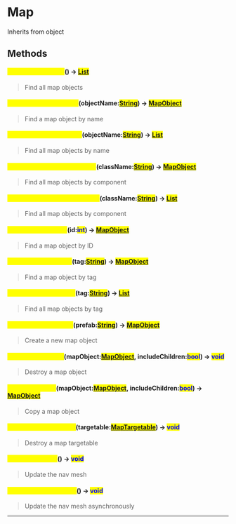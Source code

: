 # Map
Inherits from object
## Methods
#### <mark style="color:yellow;">FindAllMapObjects</mark>() -> <mark style="color:blue;">[List](../objects/List.md)</mark>
> Find all map objects

#### <mark style="color:yellow;">FindMapObjectByName</mark>(objectName:<mark style="color:blue;">[String](../static/String.md)</mark>) -> <mark style="color:blue;">[MapObject](../objects/MapObject.md)</mark>
> Find a map object by name

#### <mark style="color:yellow;">FindMapObjectsByName</mark>(objectName:<mark style="color:blue;">[String](../static/String.md)</mark>) -> <mark style="color:blue;">[List](../objects/List.md)</mark>
> Find all map objects by name

#### <mark style="color:yellow;">FindMapObjectByComponent</mark>(className:<mark style="color:blue;">[String](../static/String.md)</mark>) -> <mark style="color:blue;">[MapObject](../objects/MapObject.md)</mark>
> Find all map objects by component

#### <mark style="color:yellow;">FindMapObjectsByComponent</mark>(className:<mark style="color:blue;">[String](../static/String.md)</mark>) -> <mark style="color:blue;">[List](../objects/List.md)</mark>
> Find all map objects by component

#### <mark style="color:yellow;">FindMapObjectByID</mark>(id:<mark style="color:blue;">int</mark>) -> <mark style="color:blue;">[MapObject](../objects/MapObject.md)</mark>
> Find a map object by ID

#### <mark style="color:yellow;">FindMapObjectByTag</mark>(tag:<mark style="color:blue;">[String](../static/String.md)</mark>) -> <mark style="color:blue;">[MapObject](../objects/MapObject.md)</mark>
> Find a map object by tag

#### <mark style="color:yellow;">FindMapObjectsByTag</mark>(tag:<mark style="color:blue;">[String](../static/String.md)</mark>) -> <mark style="color:blue;">[List](../objects/List.md)</mark>
> Find all map objects by tag

#### <mark style="color:yellow;">CreateMapObjectRaw</mark>(prefab:<mark style="color:blue;">[String](../static/String.md)</mark>) -> <mark style="color:blue;">[MapObject](../objects/MapObject.md)</mark>
> Create a new map object

#### <mark style="color:yellow;">DestroyMapObject</mark>(mapObject:<mark style="color:blue;">[MapObject](../objects/MapObject.md)</mark>, includeChildren:<mark style="color:blue;">bool</mark>) -> <mark style="color:blue;">void</mark>
> Destroy a map object

#### <mark style="color:yellow;">CopyMapObject</mark>(mapObject:<mark style="color:blue;">[MapObject](../objects/MapObject.md)</mark>, includeChildren:<mark style="color:blue;">bool</mark>) -> <mark style="color:blue;">[MapObject](../objects/MapObject.md)</mark>
> Copy a map object

#### <mark style="color:yellow;">DestroyMapTargetable</mark>(targetable:<mark style="color:blue;">[MapTargetable](../objects/MapTargetable.md)</mark>) -> <mark style="color:blue;">void</mark>
> Destroy a map targetable

#### <mark style="color:yellow;">UpdateNavMesh</mark>() -> <mark style="color:blue;">void</mark>
> Update the nav mesh

#### <mark style="color:yellow;">UpdateNavMeshAsync</mark>() -> <mark style="color:blue;">void</mark>
> Update the nav mesh asynchronously


---

